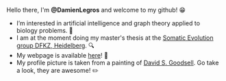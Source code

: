 Hello there, I'm **@DamienLegros** and welcome to my github! :grin: 
- I’m interested in artificial intelligence and graph theory applied to biology problems. :pill:
- I am at the moment doing my master's thesis at the [Somatic Evolution group DFKZ, Heidelberg](https://www.dkfz.de/en/somatische-evolution-frueherkennung/index.php). :mag:
- My webpage is available [here](https://damienlegros.github.io/DamienLegros/)! :page_with_curl:
- My profile picture is taken from a painting of [David S. Goodsell](https://ccsb.scripps.edu/goodsell/). Go take a look, they are awesome! :pencil2:

<!---
DamienLegros/DamienLegros is a ✨ special ✨ repository because its `README.md` (this file) appears on your GitHub profile.
You can click the Preview link to take a look at your changes.
--->
